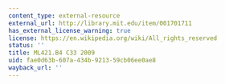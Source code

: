 ```yaml
---
content_type: external-resource
external_url: http://library.mit.edu/item/001701711
has_external_license_warning: true
license: https://en.wikipedia.org/wiki/All_rights_reserved
status: ''
title: ML421.B4 C33 2009
uid: fae0d63b-607a-434b-9213-59cb06ee0ae8
wayback_url: ''
---
```

